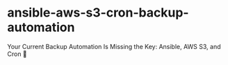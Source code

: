 # ansible-aws-s3-cron-backup-automation
Your Current Backup Automation Is Missing the Key: Ansible, AWS S3, and Cron 🔑
